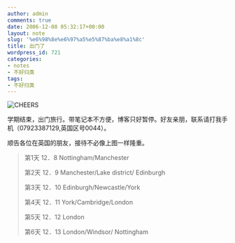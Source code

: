 ```yaml
---
author: admin
comments: true
date: 2006-12-08 05:32:17+00:00
layout: note
slug: '%e6%98%8e%e6%97%a5%e5%87%ba%e8%a1%8c'
title: 出门了
wordpress_id: 721
categories:
- notes
- 不好归类
tags:
- 不好归类
---
```


![CHEERS](http://static.flickr.com/114/316172474_08101c298a.jpg?v=0)

学期结束，出门旅行。带笔记本不方便，博客只好暂停。好友亲朋，联系请打我手机（07923387129,英国区号0044）。

顺告各位在英国的朋友，接待不必像上图一样隆重。



<blockquote>
第1天
12．8	Nottingham/Manchester

第2天
12．9	Manchester/Lake district/ Edinburgh

第3天
12．10	Edinburgh/Newcastle/York

第4天
12．11	York/Cambridge/London

第5天
12．12	London

第6天
12．13	London/Windsor/ Nottingham</blockquote>




